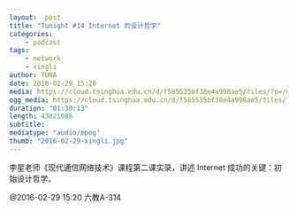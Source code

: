 ```yaml
---
layout:  post
title: "Tunight #14 Internet 的设计哲学"
categories:
    - podcast
tags:
    - network
    - xingli
author: TUNA
date: 2016-02-29 15:20
media: https://cloud.tsinghua.edu.cn/d/f585535bf38e4a998ae5/files/?p=/m4a/2016-02-29-xing-li-Internet-Design.m4a&dl=1
ogg_media: https://cloud.tsinghua.edu.cn/d/f585535bf38e4a998ae5/files/?p=/ogg/2016-02-29-xing-li-Internet-Design.ogg&dl=1
duration: "01:30:13"
length: 43821086
subtitle: 
mediatype: "audio/mpeg"
thumb: "2016-02-29-xingli.jpg"
---
```


李星老师《现代通信网络技术》课程第二课实录，讲述 Internet 成功的关键：初始设计哲学。

@2016-02-29 15:20 六教A-314

